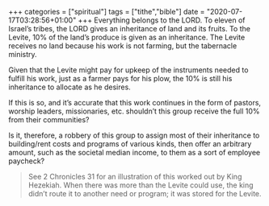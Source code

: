 +++
categories = ["spiritual"]
tags = ["tithe","bible"]
date = "2020-07-17T03:28:56+01:00"
+++
Everything belongs to the LORD. To eleven of Israel’s tribes, the LORD gives an inheritance of land and its fruits. To the Levite, 10% of the land’s produce is given as an inheritance. The Levite receives no land because his work is not farming, but the tabernacle ministry.

Given that the Levite might pay for upkeep of the instruments needed to fulfill his work, just as a farmer pays for his plow, the 10% is still his inheritance to allocate as he desires.

If this is so, and it’s accurate that this work continues in the form of pastors, worship leaders, missionaries, etc. shouldn’t this group receive the full 10% from their communities?

Is it, therefore, a robbery of this group to assign most of their inheritance to building/rent costs and programs of various kinds, then offer an arbitrary amount, such as the societal median income, to them as a sort of employee paycheck?

> See 2 Chronicles 31 for an illustration of this worked out by King Hezekiah. When there was more than the Levite could use, the king didn’t route it to another need or program; it was stored for the Levite.
